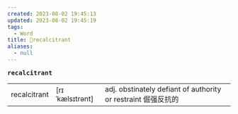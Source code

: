 ```yaml
---
created: 2023-08-02 19:45:13
updated: 2023-08-02 19:45:19
tags:
  - Word
title: 📖recalcitrant
aliases:
  - null
---
```


<pre><strong>recalcitrant</strong></pre>
|   |   |   |
|---|---|---|
|recalcitrant|[rɪˈkælsɪtrənt]|adj. obstinately defiant of authority or restraint 倔强反抗的|